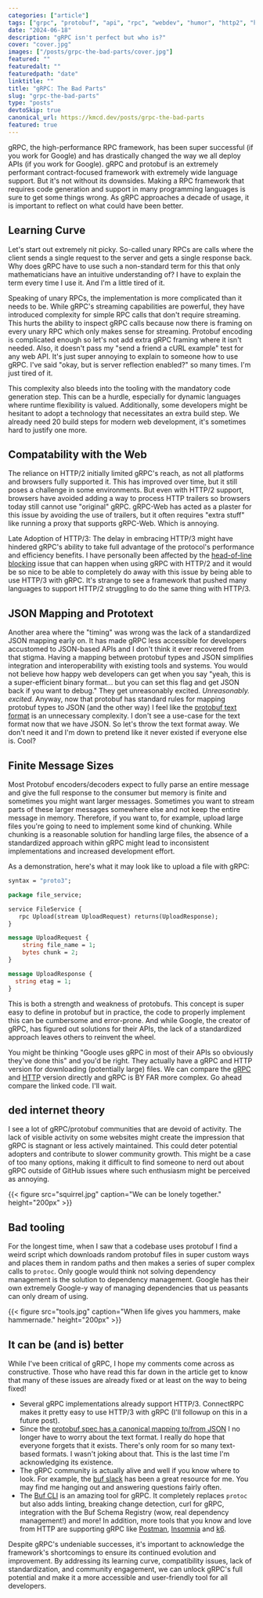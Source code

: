 ```yaml
---
categories: ["article"]
tags: ["grpc", "protobuf", "api", "rpc", "webdev", "humor", "http2", "http3"]
date: "2024-06-18"
description: "gRPC isn't perfect but who is?"
cover: "cover.jpg"
images: ["/posts/grpc-the-bad-parts/cover.jpg"]
featured: ""
featuredalt: ""
featuredpath: "date"
linktitle: ""
title: "gRPC: The Bad Parts"
slug: "grpc-the-bad-parts"
type: "posts"
devtoSkip: true
canonical_url: https://kmcd.dev/posts/grpc-the-bad-parts
featured: true
---
```


gRPC, the high-performance RPC framework, has been super successful (if you work for Google) and has drastically changed the way we all deploy APIs (if you work for Google). gRPC and protobuf is an extremely performant contract-focused framework with extremely wide language support. But it's not without its downsides. Making a RPC framework that requires code generation and support in many programming languages is sure to get some things wrong. As gRPC approaches a decade of usage, it is important to reflect on what could have been better.

## Learning Curve

Let's start out extremely nit picky. So-called unary RPCs are calls where the client sends a single request to the server and gets a single response back. Why does gRPC have to use such a non-standard term for this that only mathematicians have an intuitive understanding of? I have to explain the term every time I use it. And I'm a little tired of it.

Speaking of unary RPCs, the implementation is more complicated than it needs to be. While gRPC's streaming capabilities are powerful, they have introduced complexity for simple RPC calls that don't require streaming. This hurts the ability to inspect gRPC calls because now there is framing on every unary RPC which only makes sense for streaming. Protobuf encoding is complicated enough so let's not add extra gRPC framing where it isn't needed. Also, it doesn't pass my "send a friend a cURL example" test for any web API. It's just super annoying to explain to someone how to use gRPC. I've said "okay, but is server reflection enabled?" so many times. I'm just tired of it.

This complexity also bleeds into the tooling with the mandatory code generation step. This can be a hurdle, especially for dynamic languages where runtime flexibility is valued. Additionally, some developers might be hesitant to adopt a technology that necessitates an extra build step. We already need 20 build steps for modern web development, it's sometimes hard to justify one more.

## Compatability with the Web

The reliance on HTTP/2 initially limited gRPC's reach, as not all platforms and browsers fully supported it. This has improved over time, but it still poses a challenge in some environments. But even with HTTP/2 support, browsers have avoided adding a way to process HTTP trailers so browsers today still cannot use "original" gRPC. gRPC-Web has acted as a plaster for this issue by avoiding the use of trailers, but it often requires "extra stuff" like running a proxy that supports gRPC-Web. Which is annoying.

Late Adoption of HTTP/3: The delay in embracing HTTP/3 might have hindered gRPC's ability to take full advantage of the protocol's performance and efficiency benefits. I have personally been affected by the [head-of-line blocking](https://http3-explained.haxx.se/en/why-quic/why-tcphol) issue that can happen when using gRPC with HTTP/2 and it would be so nice to be able to completely do away with this issue by being able to use HTTP/3 with gRPC. It's strange to see a framework that pushed many languages to support HTTP/2 struggling to do the same thing with HTTP/3.

## JSON Mapping and Prototext

Another area where the "timing" was wrong was the lack of a standardized JSON mapping early on. It has made gRPC less accessible for developers accustomed to JSON-based APIs and I don't think it ever recovered from that stigma. Having a mapping between protobuf types and JSON simplifies integration and interoperability with existing tools and systems. You would not believe how happy web developers can get when you say "yeah,
this is a super-efficient binary format... but you can set this flag and get JSON back if you want to debug." They get unreasonably excited. *Unreasonably. excited.* Anyway, now that protobuf has standard rules for mapping protobuf types to JSON (and the other way) I feel like the [protobuf text format](https://protobuf.dev/reference/protobuf/textformat-spec/) is an unnecessary complexity. I don't see a use-case for the text format now that we have JSON. So let's throw the text format away. We don't need it and I'm down to pretend like it never existed if everyone else is. Cool?

## Finite Message Sizes

Most Protobuf encoders/decoders expect to fully parse an entire message and give the full response to the consumer but memory is finite and sometimes you might want larger messages. Sometimes you want to stream parts of these larger messages somewhere else and not keep the entire message in memory. Therefore, if you want to, for example, upload large files you're going to need to implement some kind of chunking. While chunking is a reasonable solution for handling large files, the absence of a standardized approach within gRPC might lead to inconsistent implementations and increased development effort.

As a demonstration, here's what it may look like to upload a file with gRPC:

```protobuf
syntax = "proto3";

package file_service;

service FileService {
   rpc Upload(stream UploadRequest) returns(UploadResponse);
}

message UploadRequest {
    string file_name = 1;
    bytes chunk = 2;
}

message UploadResponse {
  string etag = 1;
}
```

This is both a strength and weakness of protobufs. This concept is super easy to define in protobuf but in practice, the code to properly implement this can be cumbersome and error-prone. And while Google, the creator of gRPC, has figured out solutions for their APIs, the lack of a standardized approach leaves others to reinvent the wheel.

You might be thinking "Google uses gRPC in most of their APIs so obviously they've done this" and you'd be right. They actually have a gRPC and HTTP version for downloading (potentially large) files. We can compare the [gRPC](https://github.com/googleapis/google-cloud-go/blob/v0.114.0/storage/grpc_client.go#L996-L1152) and [HTTP](https://github.com/googleapis/google-cloud-go/blob/v0.114.0/storage/http_client.go#L888-L911) version directly and gRPC is BY FAR more complex. Go ahead compare the linked code. I'll wait.


## ded internet theory

I see a lot of gRPC/protobuf communities that are devoid of activity. The lack of visible activity on some websites might create the impression that gRPC is stagnant or less actively maintained. This could deter potential adopters and contribute to slower community growth. This might be a case of too many options, making it difficult to find someone to nerd out about gRPC outside of GitHub issues where such enthusiasm might be perceived as annoying.

{{< figure src="squirrel.jpg" caption="We can be lonely together." height="200px" >}}

## Bad tooling

For the longest time, when I saw that a codebase uses protobuf I find a weird script which downloads random protobuf files in super custom ways and places them in random paths and then makes a series of super complex calls to `protoc`. Only google would think not solving dependency management is the solution to dependency management. Google has their own extremely Google-y way of managing dependencies that us peasants can only dream of using.

{{< figure src="tools.jpg" caption="When life gives you hammers, make hammernade." height="200px" >}}

## It can be (and is) better

While I've been critical of gRPC, I hope my comments come across as constructive. Those who have read this far down in the article get to know that many of these issues are already fixed or at least on the way to being fixed!

- Several gRPC implementations already support HTTP/3. ConnectRPC makes it pretty easy to use HTTP/3 with gRPC (I'll followup on this in a future post).
- Since the [protobuf spec has a canonical mapping to/from JSON](https://protobuf.dev/programming-guides/proto3/#json) I no longer have to worry about the text format. I really do hope that everyone forgets that it exists. There's only room for so many text-based formats. I wasn't joking about that. This is the last time I'm acknowledging its existence.
- The gRPC community is actually alive and well if you know where to look. For example, the [buf slack](https://buf.build/links/slack) has been a great resource for me. You may find me hanging out and answering questions fairly often.
- The [Buf CLI](https://buf.build/docs/ecosystem/cli-overview) is an amazing tool for gRPC. It completely replaces `protoc` but also adds linting, breaking change detection, curl for gRPC, integration with the Buf Schema Registry (wow, real dependency management!) and more! In addition, more tools that you know and love from HTTP are supporting gRPC like [Postman](https://blog.postman.com/postman-now-supports-grpc/), [Insomnia](https://docs.insomnia.rest/insomnia/grpc) and [k6](https://k6.io/docs/using-k6/protocols/grpc/).

Despite gRPC's undeniable successes, it's important to acknowledge the framework's shortcomings to ensure its continued evolution and improvement. By addressing its learning curve, compatibility issues, lack of standardization, and community engagement, we can unlock gRPC's full potential and make it a more accessible and user-friendly tool for all developers.
